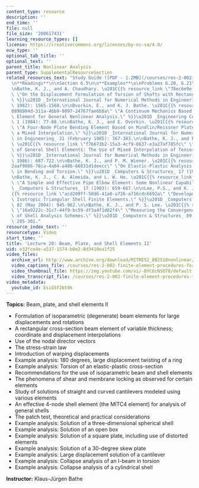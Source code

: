 ```yaml
---
content_type: resource
description: ''
end_time: ''
file: null
file_size: '200617431'
learning_resource_types: []
license: https://creativecommons.org/licenses/by-nc-sa/4.0/
ocw_type: ''
optional_tab_title: ''
optional_text: ''
parent_title: Nonlinear Analysis
parent_type: SupplementalResourceSection
related_resources_text: "Study Guide ([PDF - 1.2MB](/courses/res-2-002-finite-element-procedures-for-solids-and-structures-spring-2010/resources/mitres2_002s10_lec20))\n\
  \n**Readings**\n\nSection 6.5\n\n**Examples**\n\nProblems 6.20, 6.21\n\n**References**\n\
  \nBathe, K. J., and A. Chaudhary. \u201C{{% resource_link \"78ec6e9e-7086-467e-bcb2-777e741df6d0\"\
  \ \"On the Displacement Formulation of Torsion of Shafts with Rectangular Cross-Sections.\"\
  \ %}}\u201D _International Journal for Numerical Methods in Engineering_ 18 (October\
  \ 1982): 1565-1568.\n\nDvorkin, E., and K. J. Bathe. \u201C{{% resource_link \"\
  0898984d-311a-46b9-9897-24767fae6b8a\" \"A Continuum Mechanics Based Four-Node Shell\
  \ Element for General Nonlinear Analysis.\" %}}\u201D _Engineering Computations_\
  \ 1 (1984): 77-88.\n\nBathe, K. J., and E. Dvorkin. \u201C{{% resource_link \"88584194-aec1-4eb3-ad58-6a6e8939dd1f\"\
  \ \"A Four-Node Plate Bending Element Based on Mindlin/Reissner Plate Theory and\
  \ a Mixed Interpolation.\" %}}\u201D _International Journal for Numerical Methods\
  \ in Engineering_ 21 (February 1985): 367-383.\n\nBathe, K. J., and E. Dvorkin.\
  \ \u201C{{% resource_link \"f76673b2-15a3-4cf9-8637-e3a27af785fc\" \"A Formulation\
  \ of General Shell Elements: The Use of Mixed Interpolation of Tensorial Components.\"\
  \ %}}\u201D _International Journal for Numerical Methods in Engineering_ 22 (March\
  \ 1986): 687-722.\n\nBathe, K. J., and P. M. Wiener. \u201C{{% resource_link \"\
  2aaf9886-76ca-4a04-a406-66831d1deecc\" \"On Elastic-Plastic Analysis of I-Beams\
  \ in Bending and Torsion.\" %}}\u201D _Computers & Structures_ 17 (1983): 711-718.\n\
  \nBathe, K. J., C. A. Almeida, and L. W. Ho. \u201C{{% resource_link \"0aae677e-67e0-4d06-8d97-651d55ba48cc\"\
  \ \"A Simple and Effective Pipe Elbow Element: Some Nonlinear Capabilities.\" %}}\u201D\
  \ _Computers & Structures_ 17 (1983): 659-667.\n\nLee, P.S., and K. J. Bathe. \u201C\
  {{% resource_link \"acd209ff-50d6-41a0-a726-a716cdc6692a\" \"Development of MITC\
  \ Isotropic Triangular Shell Finite Elements.\" %}}\u201D _Computers & Structures_\
  \ 82 (May 2004): 945-962.\n\nBathe, K. J., and P. S. Lee. \u201C{{% resource_link\
  \ \"16a9222c-31c7-44f9-bc59-df3a4f1d82f4\" \"Measuring the Convergence Behavior\
  \ of Shell Analysis Schemes.\" %}}\u201D _Computers & Structures_ 89 (February 2011):\
  \ 285-301."
resource_index_text: ''
resourcetype: Video
start_time: ''
title: 'Lecture 20: Beam, Plate, and Shell Elements II'
uid: e32fce4e-a537-1574-b0e2-8d3410ea1f25
video_files:
  archive_url: http://www.archive.org/download/MITRES2_002S10nonlinear/MITRES2_002S10nonlinear_lec20_300k.mp4
  video_captions_file: /courses/res-2-002-finite-element-procedures-for-solids-and-structures-spring-2010/1aa9e49cc82b540d9a8c7b0374fe049b_EsiGSf2bt9k.vtt
  video_thumbnail_file: https://img.youtube.com/vi/-BYC6cNSO78/default.jpg
  video_transcript_file: /courses/res-2-002-finite-element-procedures-for-solids-and-structures-spring-2010/4734367d73a163449b3d4babd74b7b29_EsiGSf2bt9k.pdf
video_metadata:
  youtube_id: EsiGSf2bt9k
---
```


**Topics:** Beam, plate, and shell elements II

*   Formulation of isoparametric (degenerate) beam elements for large displacements and rotations
*   A rectangular cross-section beam element of variable thickness; coordinate and displacement interpolations
*   Use of the nodal director vectors
*   The stress-strain law
*   Introduction of warping displacements
*   Example analysis: 180 degrees, large displacement twisting of a ring
*   Example analysis: Torsion of an elastic-plastic cross-section
*   Recommendations for the use of isoparametric beam and shell elements
*   The phenomena of shear and membrane locking as observed for certain elements
*   Study of solutions of straight and curved cantilevers modeled using various elements
*   An effective 4-node shell element (the MITC4 element) for analysis of general shells
*   The patch test, theoretical and practical considerations
*   Example analysis: Solution of a three-dimensional spherical shell
*   Example analysis: Solution of an open box
*   Example analysis: Solution of a square plate, including use of distorted elements
*   Example analysis: Solution of a 30-degree skew plate
*   Example analysis: Large displacement solution of a cantilever
*   Example analysis: Collapse analysis of an I-beam in torsion
*   Example analysis: Collapse analysis of a cylindrical shell

**Instructor:** Klaus-Jürgen Bathe

